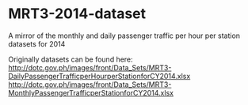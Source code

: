 # MRT3-2014-dataset
A mirror of the monthly and daily passenger traffic per hour per station datasets for 2014 

Originally datasets can be found here:
http://dotc.gov.ph/images/front/Data_Sets/MRT3-DailyPassengerTrafficperHourperStationforCY2014.xlsx
http://dotc.gov.ph/images/front/Data_Sets/MRT3-MonthlyPassengerTrafficperStationforCY2014.xlsx
